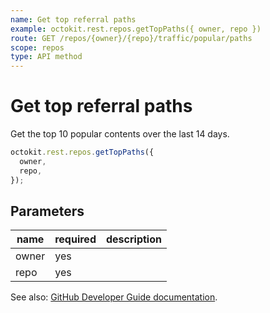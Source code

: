 ```yaml
---
name: Get top referral paths
example: octokit.rest.repos.getTopPaths({ owner, repo })
route: GET /repos/{owner}/{repo}/traffic/popular/paths
scope: repos
type: API method
---
```


# Get top referral paths

Get the top 10 popular contents over the last 14 days.

```js
octokit.rest.repos.getTopPaths({
  owner,
  repo,
});
```

## Parameters

<table>
  <thead>
    <tr>
      <th>name</th>
      <th>required</th>
      <th>description</th>
    </tr>
  </thead>
  <tbody>
    <tr><td>owner</td><td>yes</td><td>

</td></tr>
<tr><td>repo</td><td>yes</td><td>

</td></tr>
  </tbody>
</table>

See also: [GitHub Developer Guide documentation](https://docs.github.com/rest/reference/repos#get-top-referral-paths).

